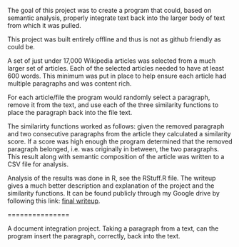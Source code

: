 
The goal of this project was to create a program that could, based on semantic analysis, properly integrate
text back into the larger body of text from which it was pulled.

This project was built entirely offline and thus is not as github friendly as could be. 

A set of just under 17,000 Wikipedia articles was selected from a much larger set of articles. Each of the selected articles needed to have at least 600 words. This minimum was put in place to help ensure each article had multiple paragraphs and was content rich.

For each article/file the program would randomly select a paragraph, remove it from the text, and use each of the three similarity functions to place the paragraph back into the file text.

The similarirty functions worked as follows: given the removed paragraph and two consecutive paragraphs from the article they calculated a similarity score. If a score was high enough the program determined that the removed paragraph belonged, i.e. was originally in between, the two paragraphs. This result along with semantic composition of the article was written to a CSV file for analysis.

Analysis of the results was done in R, see the RStuff.R file. The writeup gives a much better description and explanation of the project and the similarity functions. It can be found publicly through my Google drive by following this link: [final writeup](https://drive.google.com/file/d/0B0ncyoo8Ec15a0lYNlVIU2VJa2M/edit?usp=sharing).

===============

A document integration project. Taking a paragraph from a text, can the program insert the paragraph, correctly, back into the text.
